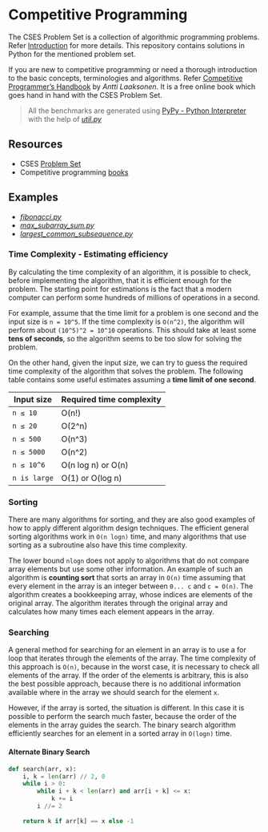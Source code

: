 # Competitive Programming

The CSES Problem Set is a collection of algorithmic programming problems. Refer [Introduction](https://cses.fi/problemset/text/2433) for more details. This repository contains solutions in Python for the mentioned problem set.

If you are new to competitive programming or need a thorough introduction to the basic concepts, terminologies and algorithms. Refer [Competitive Programmer’s Handbook](https://cses.fi/book/book.pdf) by *Antti Laaksonen*. It is a free online book which goes hand in hand with the CSES Problem Set.

>All the benchmarks are generated using [PyPy - Python Interpreter](https://realpython.com/pypy-faster-python/) with the help of *[util.py](https://github.com/hauntarl/cc/blob/main/util.py)*

## Resources

- CSES [Problem Set](https://cses.fi/problemset/)
- Competitive programming [books](https://cses.fi/book/index.php)

## Examples

- *[fibonacci.py](https://github.com/hauntarl/cc/blob/main/fibonacci.py)*
- *[max_subarray_sum.py](https://github.com/hauntarl/cc/blob/main/max_subarray_sum.py)*
- *[largest_common_subsequence.py](https://github.com/hauntarl/cc/blob/main/largest_common_subsequence.py)*

### Time Complexity - Estimating efficiency

By calculating the time complexity of an algorithm, it is possible to check, before
implementing the algorithm, that it is efficient enough for the problem. The
starting point for estimations is the fact that a modern computer can perform
some hundreds of millions of operations in a second.

For example, assume that the time limit for a problem is one second and the input size is `n = 10^5`. If the time complexity is `O(n^2)`, the algorithm will perform about `(10^5)^2 = 10^10` operations. This should take at least some **tens of seconds**, so the algorithm seems to be too slow for solving the problem.

On the other hand, given the input size, we can try to guess the required time
complexity of the algorithm that solves the problem. The following table contains
some useful estimates assuming a **time limit of one second**.

Input size | Required time complexity
---------- | ------------------------
`n ≤ 10` | O(n!)
`n ≤ 20` | O(2^n)
`n ≤ 500` | O(n^3)
`n ≤ 5000` | O(n^2)
`n ≤ 10^6` | O(n log n) or O(n)
`n is large` | O(1) or O(log n)

### Sorting

There are many algorithms for sorting, and they are also good examples of how to apply different algorithm design techniques. The efficient general sorting algorithms work in `O(n logn)` time, and many algorithms that use sorting as a subroutine also have this time complexity.

The lower bound `nlogn` does not apply to algorithms that do not compare array elements but use some other information. An example of such an algorithm is **counting sort** that sorts an array in `O(n)` time assuming that every element in the array is an integer between `0... c` and `c = O(n)`.
The algorithm creates a bookkeeping array, whose indices are elements of the original array. The algorithm iterates through the original array and calculates how many times each element appears in the array.

### Searching

A general method for searching for an element in an array is to use a for loop that iterates through the elements of the array.
The time complexity of this approach is `O(n)`, because in the worst case, it is necessary to check all elements of the array. If the order of the elements is arbitrary, this is also the best possible approach, because there is no additional information available where in the array we should search for the element `x`.

However, if the array is sorted, the situation is different. In this case it is possible to perform the search much faster, because the order of the elements in the array guides the search. The binary search algorithm efficiently searches for an element in a sorted array in `O(logn)` time.

#### Alternate Binary Search

``` python
def search(arr, x):
    i, k = len(arr) // 2, 0
    while i > 0:
        while i + k < len(arr) and arr[i + k] <= x:
            k += i
        i //= 2
    
    return k if arr[k] == x else -1
```
